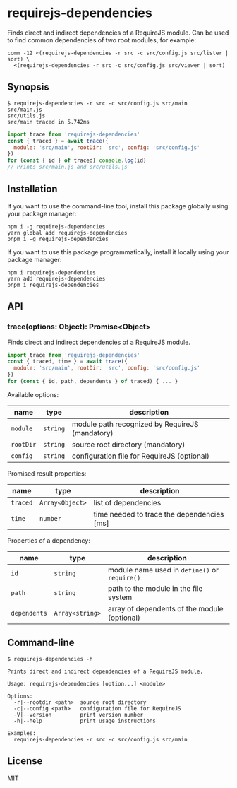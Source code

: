 # requirejs-dependencies

Finds direct and indirect dependencies of a RequireJS module. Can be used to find common dependencies of two root modules, for example:

```
comm -12 <(requirejs-dependencies -r src -c src/config.js src/lister | sort) \
  <(requirejs-dependencies -r src -c src/config.js src/viewer | sort)
```

## Synopsis

```
$ requirejs-dependencies -r src -c src/config.js src/main
src/main.js
src/utils.js
src/main traced in 5.742ms
```

```js
import trace from 'requirejs-dependencies'
const { traced } = await trace({
  module: 'src/main', rootDir: 'src', config: 'src/config.js'
})
for (const { id } of traced) console.log(id)
// Prints src/main.js and src/utils.js
```

## Installation

If you want to use the command-line tool, install this package globally using your package manager:

```
npm i -g requirejs-dependencies
yarn global add requirejs-dependencies
pnpm i -g requirejs-dependencies
```

If you want to use this package programmatically, install it locally using your package manager:

```
npm i requirejs-dependencies
yarn add requirejs-dependencies
pnpm i requirejs-dependencies
```

## API

### trace(options: Object): Promise\<Object\>

Finds direct and indirect dependencies of a RequireJS module.

```js
import trace from 'requirejs-dependencies'
const { traced, time } = await trace({
  module: 'src/main', rootDir: 'src', config: 'src/config.js'
})
for (const { id, path, dependents } of traced) { ... }
```

Available options:

|  name     |  type    | description                                     |
|-----------|----------|-------------------------------------------------|
| `module`  | `string` | module path recognized by RequireJS (mandatory) |
| `rootDir` | `string` | source root directory (mandatory)               |
| `config`  | `string` | configuration file for RequireJS (optional)     |

Promised result properties:

|  name     |  type           | description                                |
|-----------|-----------------|--------------------------------------------|
| `traced`  | `Array<Object>` | list of dependencies                       |
| `time`    | `number`        | time needed to trace the dependencies [ms] |

Properties of a dependency:

|  name        |  type           | description                                   |
|--------------|-----------------|-----------------------------------------------|
| `id`         | `string`        | module name used in `define()` or `require()` |
| `path`       | `string`        | path to the module in the file system         |
| `dependents` | `Array<string>` | array of dependents of the module (optional)  |

## Command-line

```
$ requirejs-dependencies -h

Prints direct and indirect dependencies of a RequireJS module.

Usage: requirejs-dependencies [option...] <module>

Options:
  -r|--rootdir <path>  source root directory
  -c|--config <path>   configuration file for RequireJS
  -V|--version         print version number
  -h|--help            print usage instructions

Examples:
  requirejs-dependencies -r src -c src/config.js src/main
```

## License

MIT
